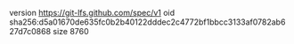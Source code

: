 version https://git-lfs.github.com/spec/v1
oid sha256:d5a01670de635fc0b2b40122dddec2c4772bf1bbcc3133af0782ab627d7c0868
size 8760
